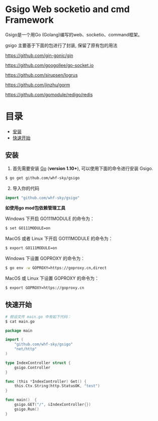 # Gsigo Web socketio and cmd Framework

Gsigo是一个用Go (Golang)编写的web、socketio、command框架。

gsigo 主要基于下面的包进行了封装, 保留了原有包的用法

https://github.com/gin-gonic/gin

https://github.com/googollee/go-socket.io

https://github.com/sirupsen/logrus

https://github.com/jinzhu/gorm

https://github.com/gomodule/redigo/redis

# 目录

- [安装](#安装)
- [快速开始](#快速开始)

## 安装

1. 首先需要安装 [Go](https://golang.org/) (**version 1.10+**), 可以使用下面的命令进行安装 Gsigo.

```sh
$ go get github.com/whf-sky/gsigo
```

2. 导入你的代码

```go
import "github.com/whf-sky/gsigo"
```

**如使用go mod包依赖管理工具**

Windows 下开启 GO111MODULE 的命令为：
```sh
$ set GO111MODULE=on
```

MacOS 或者 Linux 下开启 GO111MODULE 的命令为：
```sh
$ export GO111MODULE=on
```

Windows 下设置 GOPROXY 的命令为：
```sh
$ go env -w GOPROXY=https://goproxy.cn,direct
```

MacOS 或 Linux 下设置 GOPROXY 的命令为：
```sh
$ export GOPROXY=https://goproxy.cn
```



## 快速开始

```sh
# 假设文件 main.go 中有如下代码：
$ cat main.go
```

```go
package main

import (
	"github.com/whf-sky/gsigo"
	"net/http"
)

type IndexController struct {
	gsigo.Controller
}

func (this *IndexController) Get() {
	this.Ctx.String(http.StatusOK, "test")
}

func main()  {
	gsigo.GET("/", &IndexController{})
	gsigo.Run()
}
```


